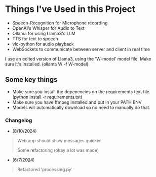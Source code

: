 # Things I've Used in this Project

- Speech-Recognition for Microphone recording
- OpenAI's Whisper for Audio to Text
- Ollama for using Llama3's LLM
- TTS for text to speech
- vlc-python for audio playback
- WebSockets to communicate between server and client in real time

I use an edited version of Llama3, using the 'W-model' model file. Make sure it's installed. (ollama W -f W-model)

## Some key things

- Make sure you install the depenencies on the requirements text file. (python install -r requirements.txt)
- Make sure you have ffmpeg installed and put in your PATH ENV
- Models will automatically download so no need to manually do that.

### Changelog

- (8/10/2024)

> Web app should show messages quicker
>
> Some refactoring (okay a lot was made)

- (6/7/2024)

> Refactored 'processing.py'
